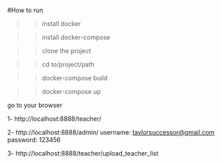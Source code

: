 #How to run 

>> install docker


>> install docker-compose


>>clone the project


>> cd to/project/path


>>docker-compose build


>>docker-compose up


go to your browser

1-
http://localhost:8888/teacher/

2-
http://localhost:8888/admin/
username:
taylorsuccessor@gmail.com
password:
123456


3-
http://localhost:8888/teacher/upload_teacher_list



